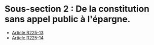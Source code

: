 # Sous-section 2 : De la constitution sans appel public à l'épargne.

- [Article R225-13](article-r225-13.md)
- [Article R225-14](article-r225-14.md)

